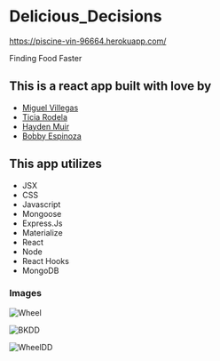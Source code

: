 # Delicious_Decisions

<https://piscine-vin-96664.herokuapp.com/>

Finding Food Faster


## This is a react app built with love by  
* [Miguel Villegas](https://github.com/MV-stack)
* [Ticia Rodela](https://github.com/TiciaR)
* [Hayden Muir](https://github.com/hayjmuir)
* [Bobby Espinoza](https://github.com/bespinoza90)



## This app utilizes 
  * JSX
  * CSS
  * Javascript
  * Mongoose
  * Express.Js
  * Materialize 
  * React
  * Node
  * React Hooks
  * MongoDB
  
### Images 

![Wheel](https://github.com/hayjmuir/Delicious_Decisions/blob/master/images/wheel60.gif)

![BKDD](https://github.com/hayjmuir/Delicious_Decisions/blob/master/images/BKDD.jpg)

![WheelDD](https://github.com/hayjmuir/Delicious_Decisions/blob/master/images/WHeel%20DD.jpg)



